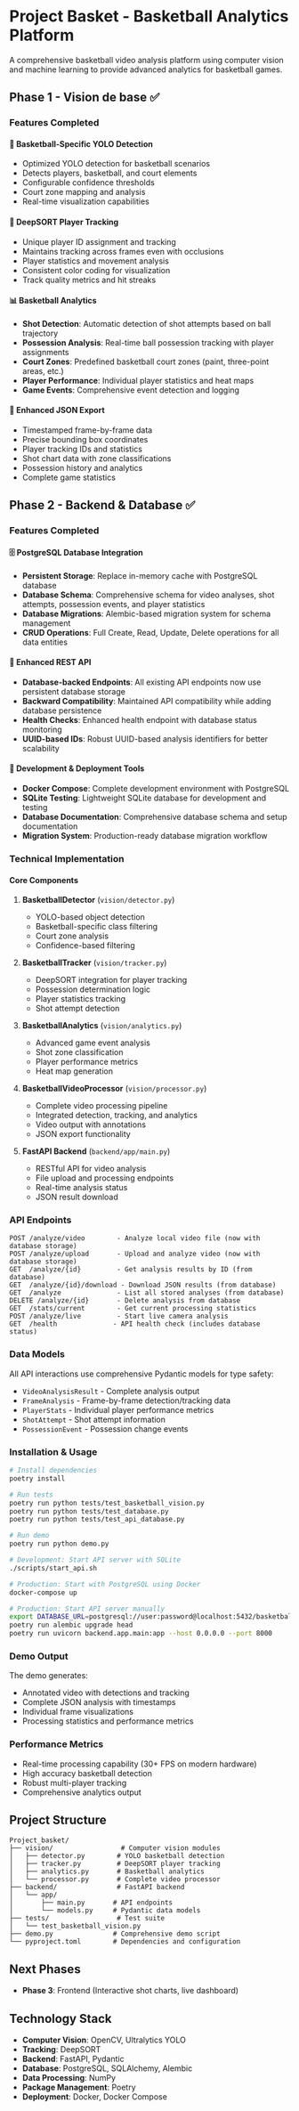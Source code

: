 # Project Basket - Basketball Analytics Platform

A comprehensive basketball video analysis platform using computer vision and machine learning to provide advanced analytics for basketball games.

## Phase 1 - Vision de base ✅

### Features Completed

#### 🎯 Basketball-Specific YOLO Detection
- Optimized YOLO detection for basketball scenarios
- Detects players, basketball, and court elements
- Configurable confidence thresholds
- Court zone mapping and analysis
- Real-time visualization capabilities

#### 🔄 DeepSORT Player Tracking  
- Unique player ID assignment and tracking
- Maintains tracking across frames even with occlusions
- Player statistics and movement analysis
- Consistent color coding for visualization
- Track quality metrics and hit streaks

#### 📊 Basketball Analytics
- **Shot Detection**: Automatic detection of shot attempts based on ball trajectory
- **Possession Analysis**: Real-time ball possession tracking with player assignments
- **Court Zones**: Predefined basketball court zones (paint, three-point areas, etc.)
- **Player Performance**: Individual player statistics and heat maps
- **Game Events**: Comprehensive event detection and logging

#### 📁 Enhanced JSON Export
- Timestamped frame-by-frame data
- Precise bounding box coordinates
- Player tracking IDs and statistics
- Shot chart data with zone classifications
- Possession history and analytics
- Complete game statistics

## Phase 2 - Backend & Database ✅

### Features Completed

#### 🗄️ PostgreSQL Database Integration
- **Persistent Storage**: Replace in-memory cache with PostgreSQL database
- **Database Schema**: Comprehensive schema for video analyses, shot attempts, possession events, and player statistics
- **Database Migrations**: Alembic-based migration system for schema management
- **CRUD Operations**: Full Create, Read, Update, Delete operations for all data entities

#### 🚀 Enhanced REST API
- **Database-backed Endpoints**: All existing API endpoints now use persistent database storage
- **Backward Compatibility**: Maintained API compatibility while adding database persistence
- **Health Checks**: Enhanced health endpoint with database status monitoring
- **UUID-based IDs**: Robust UUID-based analysis identifiers for better scalability

#### 🔧 Development & Deployment Tools
- **Docker Compose**: Complete development environment with PostgreSQL
- **SQLite Testing**: Lightweight SQLite database for development and testing
- **Database Documentation**: Comprehensive database schema and setup documentation
- **Migration System**: Production-ready database migration workflow

### Technical Implementation

#### Core Components

1. **BasketballDetector** (`vision/detector.py`)
   - YOLO-based object detection
   - Basketball-specific class filtering
   - Court zone analysis
   - Confidence-based filtering

2. **BasketballTracker** (`vision/tracker.py`)
   - DeepSORT integration for player tracking
   - Possession determination logic
   - Player statistics tracking
   - Shot attempt detection

3. **BasketballAnalytics** (`vision/analytics.py`)
   - Advanced game event analysis
   - Shot zone classification
   - Player performance metrics
   - Heat map generation

4. **BasketballVideoProcessor** (`vision/processor.py`)
   - Complete video processing pipeline
   - Integrated detection, tracking, and analytics
   - Video output with annotations
   - JSON export functionality

5. **FastAPI Backend** (`backend/app/main.py`)
   - RESTful API for video analysis
   - File upload and processing endpoints
   - Real-time analysis status
   - JSON result download

### API Endpoints

```
POST /analyze/video        - Analyze local video file (now with database storage)
POST /analyze/upload       - Upload and analyze video (now with database storage)
GET  /analyze/{id}         - Get analysis results by ID (from database)
GET  /analyze/{id}/download - Download JSON results (from database)
GET  /analyze              - List all stored analyses (from database)
DELETE /analyze/{id}       - Delete analysis from database
GET  /stats/current        - Get current processing statistics
POST /analyze/live         - Start live camera analysis
GET  /health              - API health check (includes database status)
```

### Data Models

All API interactions use comprehensive Pydantic models for type safety:
- `VideoAnalysisResult` - Complete analysis output
- `FrameAnalysis` - Frame-by-frame detection/tracking data
- `PlayerStats` - Individual player performance metrics
- `ShotAttempt` - Shot attempt information
- `PossessionEvent` - Possession change events

### Installation & Usage

```bash
# Install dependencies
poetry install

# Run tests
poetry run python tests/test_basketball_vision.py
poetry run python tests/test_database.py
poetry run python tests/test_api_database.py

# Run demo
poetry run python demo.py

# Development: Start API server with SQLite
./scripts/start_api.sh

# Production: Start with PostgreSQL using Docker
docker-compose up

# Production: Start API server manually
export DATABASE_URL=postgresql://user:password@localhost:5432/basketball_analytics
poetry run alembic upgrade head
poetry run uvicorn backend.app.main:app --host 0.0.0.0 --port 8000
```

### Demo Output

The demo generates:
- Annotated video with detections and tracking
- Complete JSON analysis with timestamps
- Individual frame visualizations
- Processing statistics and performance metrics

### Performance Metrics

- Real-time processing capability (30+ FPS on modern hardware)
- High accuracy basketball detection
- Robust multi-player tracking
- Comprehensive analytics output

## Project Structure

```
Project_basket/
├── vision/                 # Computer vision modules
│   ├── detector.py        # YOLO basketball detection
│   ├── tracker.py         # DeepSORT player tracking
│   ├── analytics.py       # Basketball analytics
│   └── processor.py       # Complete video processor
├── backend/               # FastAPI backend
│   └── app/
│       ├── main.py       # API endpoints
│       └── models.py     # Pydantic data models
├── tests/                 # Test suite
│   └── test_basketball_vision.py
├── demo.py               # Comprehensive demo script
└── pyproject.toml        # Dependencies and configuration
```

## Next Phases

- **Phase 3**: Frontend (Interactive shot charts, live dashboard)

## Technology Stack

- **Computer Vision**: OpenCV, Ultralytics YOLO
- **Tracking**: DeepSORT
- **Backend**: FastAPI, Pydantic
- **Database**: PostgreSQL, SQLAlchemy, Alembic
- **Data Processing**: NumPy
- **Package Management**: Poetry
- **Deployment**: Docker, Docker Compose
